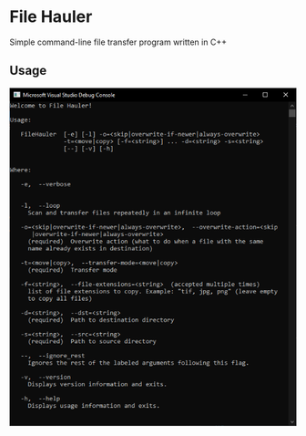 # File Hauler
Simple command-line file transfer program written in C++

## Usage
![alt text](console-help.png)
